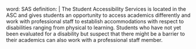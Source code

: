 word: SAS
definition: |
  The Student Accessibility Services is located in the ASC and gives students an opportunity to access academics differently and work with professional staff to establish accommodations with respect to disabilities ranging from physical to learning. Students who have not yet been evaluated for a disability but suspect that there might be a barrier to their academics can also work with a professional staff member.
